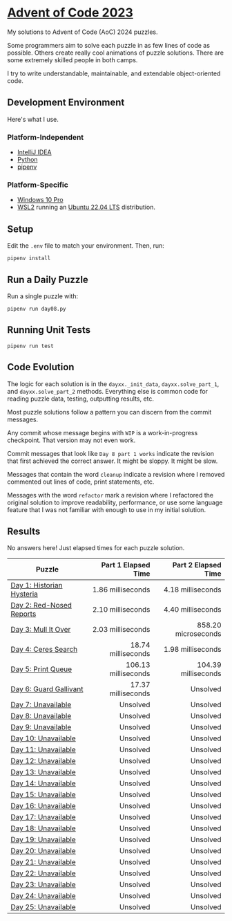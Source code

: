 # [Advent of Code 2023](https://adventofcode.com/2023)

My solutions to Advent of Code (AoC) 2024 puzzles.

Some programmers aim to solve each puzzle in as few lines of code as possible.
Others create really cool animations of puzzle solutions. There are some
extremely skilled people in both camps.

I try to write understandable, maintainable, and extendable object-oriented
code.

## Development Environment

Here's what I use.

### Platform-Independent

* [IntelliJ IDEA](https://www.jetbrains.com/idea/)
* [Python](https://www.python.org/)
* [pipenv](https://pipenv.pypa.io/en/latest/)

### Platform-Specific

* [Windows 10 Pro](https://www.microsoft.com/en-us/software-download/windows10)
* [WSL2](https://learn.microsoft.com/en-us/windows/wsl/install) running
  an [Ubuntu 22.04 LTS](https://ubuntu.com/) distribution.

## Setup
Edit the `.env` file to match your environment. Then, run:

    pipenv install

## Run a Daily Puzzle

Run a single puzzle with:

    pipenv run day08.py

## Running Unit Tests

    pipenv run test

## Code Evolution

The logic for each solution is in the `dayxx._init_data`, `dayxx.solve_part_1`,
and `dayxx.solve_part_2` methods. Everything else is common code for reading
puzzle data, testing, outputting results, etc.

Most puzzle solutions follow a pattern you can discern from the commit
messages.

Any commit whose message begins with `WIP` is a work-in-progress checkpoint.
That version may not even work.

Commit messages that look like `Day 8 part 1 works` indicate the revision
that first achieved the correct answer. It might be sloppy. It might be slow.

Messages that contain the word `cleanup` indicate a revision where I removed
commented out lines of code, print statements, etc.

Messages with the word `refactor` mark a revision where I refactored the
original solution to improve readability, performance, or use some language
feature that I was not familiar with enough to use in my initial solution. 

## Results

No answers here! Just elapsed times for each puzzle solution.

| Puzzle                                                        | Part 1 Elapsed Time | Part 2 Elapsed Time |
|---------------------------------------------------------------|--------------------:|--------------------:|
| [Day  1: Historian Hysteria](https://adventofcode.com/2024/1) |   1.86 milliseconds |   4.18 milliseconds |
| [Day  2: Red-Nosed Reports](https://adventofcode.com/2024/2)  |   2.10 milliseconds |   4.40 milliseconds |
| [Day  3: Mull It Over](https://adventofcode.com/2024/3)       |   2.03 milliseconds | 858.20 microseconds |
| [Day  4: Ceres Search](https://adventofcode.com/2024/4)       |  18.74 milliseconds |   1.98 milliseconds |
| [Day  5: Print Queue](https://adventofcode.com/2024/5)        | 106.13 milliseconds | 104.39 milliseconds |
| [Day  6: Guard Gallivant](https://adventofcode.com/2024/6)    |  17.37 milliseconds |            Unsolved |
| [Day  7: Unavailable](https://adventofcode.com/2024/7)        |            Unsolved |            Unsolved |
| [Day  8: Unavailable](https://adventofcode.com/2024/8)        |            Unsolved |            Unsolved |
| [Day  9: Unavailable](https://adventofcode.com/2024/9)        |            Unsolved |            Unsolved |
| [Day 10: Unavailable](https://adventofcode.com/2024/10)       |            Unsolved |            Unsolved |
| [Day 11: Unavailable](https://adventofcode.com/2024/11)       |            Unsolved |            Unsolved |
| [Day 12: Unavailable](https://adventofcode.com/2024/12)       |            Unsolved |            Unsolved |
| [Day 13: Unavailable](https://adventofcode.com/2024/13)       |            Unsolved |            Unsolved |
| [Day 14: Unavailable](https://adventofcode.com/2024/14)       |            Unsolved |            Unsolved |
| [Day 15: Unavailable](https://adventofcode.com/2024/15)       |            Unsolved |            Unsolved |
| [Day 16: Unavailable](https://adventofcode.com/2024/16)       |            Unsolved |            Unsolved |
| [Day 17: Unavailable](https://adventofcode.com/2024/17)       |            Unsolved |            Unsolved |
| [Day 18: Unavailable](https://adventofcode.com/2024/18)       |            Unsolved |            Unsolved |
| [Day 19: Unavailable](https://adventofcode.com/2024/19)       |            Unsolved |            Unsolved |
| [Day 20: Unavailable](https://adventofcode.com/2024/20)       |            Unsolved |            Unsolved |
| [Day 21: Unavailable](https://adventofcode.com/2024/21)       |            Unsolved |            Unsolved |
| [Day 22: Unavailable](https://adventofcode.com/2024/22)       |            Unsolved |            Unsolved |
| [Day 23: Unavailable](https://adventofcode.com/2024/23)       |            Unsolved |            Unsolved |
| [Day 24: Unavailable](https://adventofcode.com/2024/24)       |            Unsolved |            Unsolved |
| [Day 25: Unavailable](https://adventofcode.com/2024/25)       |            Unsolved |            Unsolved |
